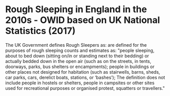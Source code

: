# Rough Sleeping in England in the 2010s - OWID based on UK National Statistics (2017)

The UK Government defines Rough Sleepers as: are defined for the purposes of rough sleeping counts and estimates as: "people sleeping, about to bed down (sitting on/in or standing next to their bedding) or actually bedded down in the open air (such as on the streets, in tents, doorways, parks, bus shelters or encampments); people in buildings or other places not designed for habitation (such as stairwells, barns, sheds, car parks, cars, derelict boats, stations, or ‘bashes’); The definition does not include people in hostels or shelters, people in campsites or other sites used for recreational purposes or organised protest, squatters or travellers."